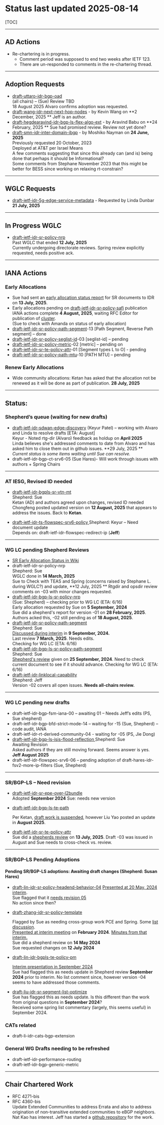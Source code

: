 # Status last updated 2025-08-14



[TOC]

------

## AD Actions

- Re-chartering is in progress.
  - Comment period was supposed to end two weeks after IETF 123.
  - There are un-responded to comments in the re-chartering thread.



------

## Adoption Requests

- [draft-uttaro-idr-bgp-oad](https://datatracker.ietf.org/doc/draft-uttaro-idr-oad/)  
  (all chairs) – (Sue) Review TBD  
  18 August 2025 Alvaro confirms adoption was requested.
- [draft-wang-idr-next-next-hop-nodes](https://datatracker.ietf.org/doc/draft-wang-idr-next-next-hop-nodes/) - by Kevin Wang on **2 December, 2025 ** 
  Jeff is an author.
- [draft-hegdearavind-idr-bgp-ls-flex-algo-ext](https://datatracker.ietf.org/doc/draft-hegdearavind-idr-bgp-ls-flex-algo-ext/) - by Aravind Babu on **24 February, 2025 ** 
  Sue had promised review.  Review not yet done?
- [draft-smn-idr-inter-domain-ibgp](https://datatracker.ietf.org/doc/draft-smn-idr-inter-domain-ibgp/) - by Moshiko Nayman  on **24 June, 2025**  
  Previously requested 20 October, 2023  
  Deployed at AT&T per Israel Means  
  A few comments suggesting that since this already can (and is) being done that perhaps it should be Informational?  
  Some comments from Stephane November 2023 that this might be better for BESS since working on relaxing rt-constrain?

------

## WGLC Requests

- [draft-ietf-idr-5g-edge-service-metadata](https://datatracker.ietf.org/doc/draft-ietf-idr-5g-edge-service-metadata/) - Requested by Linda Dunbar **21 July, 2025**

------

## In Progress WGLC

- [draft-ietf-idr-sr-policy-nrp](https://datatracker.ietf.org/doc/draft-ietf-idr-sr-policy-nrp/)  
  Past WGLC that ended **12 July, 2025**  
  Currently undergoing directorate reviews.  Spring review explicitly requested, needs positive ack.



------

## IANA Actions

### Early Allocations

* Sue had sent an [early allocation status report](https://mailarchive.ietf.org/arch/msg/idr/Me5erFR0TjMypo9uEnxjYQz_eEY/) for SR documents to IDR on **13 July, 2025**. 
* Early allocations pending on [draft-ietf-idr-sr-policy-safi](https://datatracker.ietf.org/doc/draft-ietf-idr-sr-policy-safi) publication  
  IANA actions complete **4 August, 2025**, waiting RFC Editor for publication of [cluster](https://www.rfc-editor.org/cluster_info.php?cid=C534).  
  (Sue to check with Amanda on status of early allocation)
* [draft-ietf-idr-sr-policy-path-segment](https://datatracker.ietf.org/doc/draft-ietf-idr-sr-policy-path-segment/)-13 [Path Segment, Reverse Path segment] –  done
* [draft-ietf-idr-sr-policy-seglist-id](https://datatracker.ietf.org/doc/draft-ietf-idr-sr-policy-seglist-id/)-03 [seglist-id] –  pending
* [draft-ietf-idr-sr-policy-metric](https://datatracker.ietf.org/doc/draft-ietf-idr-sr-policy-metric/)-02   [metric] – pending on  
* [draft-ietf-idr-sr-te-policy-attr](https://datatracker.ietf.org/doc/draft-ietf-idr-sr-te-policy-attr/)-01 [Segment types L to O]  - pending  
* [draft-ietf-idr-sr-policy-path-mtu](https://datatracker.ietf.org/doc/draft-ietf-idr-sr-policy-path-mtu/)-10 [PATH MTU] – pending

### Renew Early Allocations

* Wide community allocations:
  Ketan has asked that the allocation not be renewed as it will be done as part of publication. **28 July, 2025**



------

## Status:

### Shepherd’s queue (waiting for new drafts)

* [draft-ietf-idr-sdwan-edge-discovery](https://datatracker.ietf.org/doc/draft-ietf-idr-sdwan-edge-discovery/)  (Keyur Patel)  –  working with Alvaro and Linda to resolve drafts [ETA: August]  
  Keyur - Noted rtg-dir (Alvaro) feedback as holdup on **April 2025**  
  Linda believes she's addressed comments to date from Alvaro and has asked him to close them out in github issues. **29 July, 2025 ** 
  *Current status is some items waiting until Sue can resolve.*  
* draft-ietf-idr-bgp-ct-srv6-05  (Sue Hares)-  Will work through issues with authors + Spring Chairs



------

### AT IESG, Revised ID needed

* [draft-ietf-idr-bgpls-sr-vtn-mt](https://datatracker.ietf.org/doc/draft-ietf-idr-bgpls-sr-vtn-mt/)   
  Shepherd: Sue  
  Ketan (AD) and authors agreed upon changes, revised ID needed  
  Chongfeng posted updated version on **12 August, 2025** that appears to address the issues.  Back to **Ketan**.

* [draft-ietf-idr-ts-flowspec-srv6-policy ](https://datatracker.ietf.org/doc/draft-ietf-idr-ts-flowspec-srv6-policy/) 
  Shepherd: Keyur – Need document update  
  Depends on: draft-ietf-idr-flowspec-redirect-ip (**Jeff**)  



------

### WG LC pending Shepherd Reviews

* [SR Early Allocation Status in Wiki](https://wiki.ietf.org/en/group/idr/Early-Allocation-Status)
* draft-ietf-idr-sr-policy-nrp  
  Shepherd: Sue  
  WGLC done in **14 March, 2025**   
  Sue to Check with TEAS and Spring (concerns raised by Stephane L. during WGLC?) and update, **12 July, 2025 ** 
  Rtgdir and opsdir review comments on -03 with minor changes requested.  
* [draft-ietf-idr-bgp-ls-sr-policy-nrp](https://datatracker.ietf.org/doc/draft-ietf-idr-bgp-ls-sr-policy-nrp/)  
  (Sue: Shepherd) – checking prior to WG LC (ETA: 6/16)  
  Early allocation requested by Sue on **5 September, 2024**  
  Sue did a shepherd's report for version -01 on **28 February, 2025**. Authors acked this, -02 still pending as of **18 August, 2025**.
* [draft-ietf-idr-sr-policy-path-segment](https://datatracker.ietf.org/doc/draft-ietf-idr-sr-policy-path-segment/)  
  Shepherd: Sue  
  [Discussed during interim](https://datatracker.ietf.org/meeting/interim-2024-idr-11/materials/slides-interim-2024-idr-11-sessa-01-status-of-idr-wg-drafts-on-bgp-ls-and-sr-01.pdf) in **9 September, 2024.**  
  Last review **7 March, 2025**. Needs edits.  
  Checking for WG LC  (ETA: 6/16)
* [draft-ietf-idr-bgp-ls-sr-policy-path-segment](https://datatracker.ietf.org/doc/draft-ietf-idr-bgp-ls-sr-policy-path-segment/)  
  Shepherd: Sue  
  [Shepherd's review](https://mailarchive.ietf.org/arch/msg/idr/4vaLeXnYiiF1w9Q-FlUZuhiPTjs/) given on **25 September, 2024**.  Need to check current document to see if it should advance.
  Checking for WG LC (ETA: 6/16)
* [draft-ietf-idr-linklocal-capability](https://datatracker.ietf.org/doc/draft-ietf-idr-linklocal-capability/)  
  Shepherd: Jeff  
  Version -02 covers all open issues.  **Needs all-chairs review.**



------

### WG LC pending new drafts

* draft-ietf-idr-bgp-fsm-iana-00 – awaiting 01 – Needs Jeff’s edits (PS, Sue shepherd)
* draft-ietf-idr-bgp-bfd-strict-mode-14 – waiting for -15 (Sue, Shepherd) – code audit, IANA
* draft-ietf-idr-rt-derived-community-04  - waiting for -05  (PS, Jie Dong)    
* [draft-ietf-idr-bgp-ls-isis-flood-reflection ](https://datatracker.ietf.org/doc/draft-ietf-idr-bgp-ls-isis-flood-reflection/) 
  Shepherd: Sue  
  Awaiting Revision  
  Asked authors if they are still moving forward.  Seems answer is yes.  **Jeff August 2025**
* draft-ietf-idr-flowspec-srv6-06 – pending adoption of draft-hares-idr-fsv2-more-ip-filters (Sue, Shepherd)

------

 ### SR/BGP-LS – Need revision

* [draft-ietf-idr-sr-epe-over-l2bundle](https://datatracker.ietf.org/doc/draft-ietf-idr-bgp-ls-sr-epe-over-l2bundle/00/)  
  Adopted **September 2024**
  Sue: needs new version
* [draft-ietf-idr-bgp-ls-te-path](https://datatracker.ietf.org/doc/draft-ietf-idr-bgp-ls-te-path/)  

  Per Ketan, [draft work is suspended](https://mailarchive.ietf.org/arch/msg/idr/7fNDdNazooILARuMJQOnDOCIr3k/), however Liu Yao posted an update in **August 2025**.
* [draft-ietf-idr-sr-te-policy-attr](https://datatracker.ietf.org/doc/draft-ietf-idr-sr-te-policy-attr/)  
  Sue did a [shepherds review](https://mailarchive.ietf.org/arch/msg/idr/BmBjRYKcUcdgaCt9fI4Mi6NvQNs/) on **13 July, 2025**.  Draft -03 was issued in August and Sue needs to cross-check vs. review.

------

### SR/BGP-LS Pending Adoptions

#### Pending SR/BGP-LS adoptions: Awaiting draft changes (Shepherd: Susan Hares)

* [draft-lin-idr-sr-policy-headend-behavior-04](https://datatracker.ietf.org/doc/draft-lin-idr-sr-policy-headend-behavior/)
  [Presented at 20 May, 2024 interim](https://datatracker.ietf.org/meeting/interim-2024-idr-04/materials/slides-interim-2024-idr-04-sessa-3-bgp-extensions-of-sr-policy-for-headend-behavior-00).   
  Sue flagged that it [needs revision 05](https://mailarchive.ietf.org/arch/msg/idr/QvjusnjE9n3Q8zOMCOSV1a2GHJ0/)  
  No action since then?

* [draft-zhang-idr-sr-policy-template](https://datatracker.ietf.org/doc/draft-zhang-idr-sr-policy-template/)   

  Flagged by Sue as needing cross-group work PCE and Spring.  Some [list discussion](https://mailarchive.ietf.org/arch/search/?q=%22draft-zhang-idr-sr-policy-template%22).  
  [Presented at interim meeting](https://datatracker.ietf.org/meeting/interim-2024-idr-01/materials/slides-interim-2024-idr-01-sessa-10-bgp-sr-policy-extensions-for-template-00.pdf) on **February 2024**. [Minutes from that interim.](https://datatracker.ietf.org/meeting/interim-2024-idr-04/materials/minutes-interim-2024-idr-04-202405201400-01)  
  Sue did a shepherd review on **14 May 2024**  
  Sue requested changes on **12 July 2024**

* [draft-lin-idr-bgpls-te-policy-pm](https://datatracker.ietf.org/doc/draft-lin-idr-bgpls-te-policy-pm/)     

  [Interim presentation in September 2024](https://datatracker.ietf.org/meeting/interim-2024-idr-11/materials/slides-interim-2024-idr-11-sessa-05-bgp-ls-advertisement-of-te-policy-performance-metric-00)  
  Sue had flagged this as needs update in Shepherd review **September 2024** prior to interim.  No list comment since, however version -04 seems to have addressed those comments.

* [draft-liu-idr-sr-segment-list-optimize]()  
  Sue has flagged this as needs update.  Is this different than the work from original questions in **September 2024**?  
  Received some spring list commentary (largely, this seems useful) in September 2024.

### CATs related
* draft-li-idr-cats-bgp-extension

### General WG Drafts needing to be refreshed
* draft-ietf-idr-performance-routing
* draft-ietf-idr-bgp-generic-metric



------

## Chair Chartered Work

* RFC 4271-bis
* RFC 4360-bis  
  Update Extended Communities to address Errata and also to address origination of non-transitive extended communities to eBGP neighbors.  
  Nat Kao has interest.  Jeff has started a [github repository](https://github.com/ietf-wg-idr/draft-ietf-idr-rfc4360-bis) for the work.